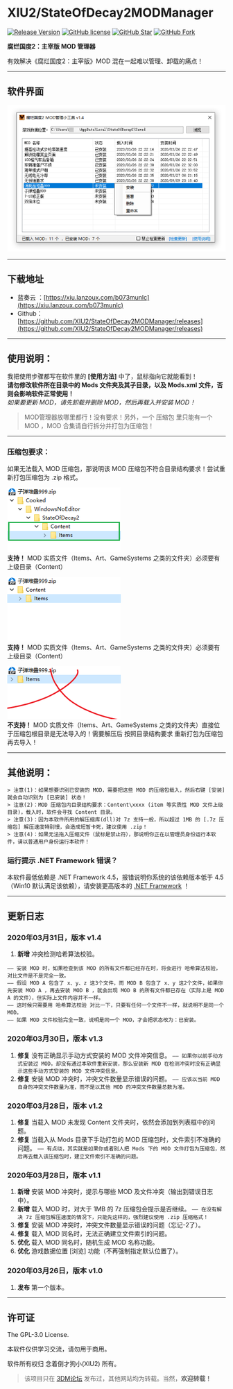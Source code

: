 # XIU2/StateOfDecay2MODManager

[![Release Version](https://img.shields.io/github/v/release/XIU2/StateOfDecay2MODManager.svg?style=flat-square&label=Release&color=1784ff)](https://github.com/XIU2/StateOfDecay2MODManager/releases/latest)
[![GitHub license](https://img.shields.io/github/license/XIU2/StateOfDecay2MODManager.svg?style=flat-square&label=License&color=ca6b2b)](https://github.com/XIU2/StateOfDecay2MODManager/blob/master/LICENSE)
[![GitHub Star](https://img.shields.io/github/stars/XIU2/StateOfDecay2MODManager.svg?style=flat-square&label=Star&color=ca6b2b)](https://github.com/XIU2/StateOfDecay2MODManager/stargazers)
[![GitHub Fork](https://img.shields.io/github/forks/XIU2/StateOfDecay2MODManager.svg?style=flat-square&label=Fork&color=ca6b2b)](https://github.com/XIU2/StateOfDecay2MODManager/network/members)

**腐烂国度2：主宰版 MOD 管理器**

有效解决《腐烂国度2：主宰版》MOD 混在一起难以管理、卸载的痛点！  

****

## 软件界面

![软件界面](https://raw.githubusercontent.com/XIU2/StateOfDecay2MODManager/master/img/04.png)  

****

## 下载地址

* 蓝奏云 ：[https://xiu.lanzoux.com/b073munlc](https://xiu.lanzoux.com/b073munlc)
* Github：[https://github.com/XIU2/StateOfDecay2MODManager/releases](https://github.com/XIU2/StateOfDecay2MODManager/releases)

****

## 使用说明：

我把使用步骤都写在软件里的 **[使用方法]** 中了，鼠标指向它就能看到！  
**请勿修改软件所在目录中的 Mods 文件夹及其子目录，以及 Mods.xml 文件，否则会影响软件正常使用！**  
*如果要更新 MOD，请先卸载并删除 MOD，然后再载入并安装 MOD！*  

> MOD管理器放哪里都行！没有要求！另外，一个 压缩包 里只能有一个 MOD ，MOD 合集请自行拆分并打包为压缩包！  

****

### 压缩包要求：

如果无法载入 MOD 压缩包，那说明该 MOD 压缩包不符合目录结构要求！尝试重新打包压缩包为 .zip 格式。  

![软件界面](https://raw.githubusercontent.com/XIU2/StateOfDecay2MODManager/master/img/01.png)  
**支持！** MOD 实质文件（Items、Art、GameSystems 之类的文件夹）必须要有上级目录（Content）  

![软件界面](https://raw.githubusercontent.com/XIU2/StateOfDecay2MODManager/master/img/02.png)  
**支持！** MOD 实质文件（Items、Art、GameSystems 之类的文件夹）必须要有上级目录（Content）  

![软件界面](https://raw.githubusercontent.com/XIU2/StateOfDecay2MODManager/master/img/03.png)  
**不支持！** MOD 实质文件（Items、Art、GameSystems 之类的文件夹）直接位于压缩包根目录是无法导入的！需要解压后 按照目录结构要求 重新打包为压缩包再去导入！  

****

## 其他说明：

```
> 注意(1)：如果想要识别已安装的 MOD，需要把这些 MOD 的压缩包载入，然后右键 [安装] 就会自动识别为 [已安装] 状态！  
> 注意(2)：MOD 压缩包内目录结构要求：Content\xxxx (item 等实质性 MOD 文件上级目录)，载入时，软件会寻找 Content 目录。  
> 注意(3)：因为本软件所用的解压缩库(dll)对 7z 支持一般，所以超过 1MB 的 [.7z 压缩包] 解压速度特别慢，会造成短暂卡死，建议使用 .zip！  
> 注意(4)：如果无法拖入压缩文件（鼠标是禁止符），那说明你正在以管理员身份运行本软件，请以普通用户身份运行本软件！  
```

### 运行提示 .NET Framework 错误？

本软件最低依赖是 .NET Framework 4.5，报错说明你系统的该依赖版本低于 4.5（Win10 默认满足该依赖），请安装更高版本的 [.NET Framework](https://dotnet.microsoft.com/download/dotnet-framework) ！

****

## 更新日志

### 2020年03月31日，版本 v1.4

1. **新增** 冲突检测哈希算法校验。
```
—— 安装 MOD 时，如果检查到该 MOD 的所有文件都已经存在时，将会进行 哈希算法校验，对比文件是不是完全一致。
—— 假设 MOD A 包含了 x、y、z 这3个文件，而 MOD B 包含了 x、y 这2个文件，如果你先安装 MOD A ，再去安装 MOD B ，就会出现 MOD B 的所有文件都已存在（实际上是 MOD A 的文件），但实际上文件内容并不一样。
—— 这时候只需要用 哈希算法校验 对比一下，只要有任何一个文件不一样，就说明不是同一个 MOD。
—— 如果 MOD 文件校验完全一致，说明是同一个 MOD，才会把状态改为：已安装。
```  

### 2020年03月30日，版本 v1.3

1. **修复** 没有正确显示手动方式安装的 MOD 文件冲突信息。
`—— 如果你以前手动方式安装过 MOD，却没有通过本软件重新安装，那么安装新 MOD 在检测冲突时没有正确显示这些手动方式安装的 MOD 文件冲突信息。`
2. **修复** 安装 MOD 冲突时，冲突文件数量显示错误的问题。
`—— 应该以当前 MOD 自身的冲突文件数量为准，而不是以其他 MOD 的冲突文件数量总数为准。`  

### 2020年03月28日，版本 v1.2

1. **修复** 当载入 MOD 未发现 Content 文件夹时，依然会添加到列表框中的问题。
2. **修复** 当载入从 Mods 目录下手动打包的 MOD 压缩包时，文件索引不准确的问题。
`—— 有点绕，其实就是如果你或者别人把 Mods 下的 MOD 文件打包为压缩包，然后再去载入该压缩包时，建立文件索引不准确的问题。`  

### 2020年03月28日，版本 v1.1

1. **新增** 安装 MOD 冲突时，提示与哪些 MOD 及文件冲突（输出到错误日志中）。
2. **新增** 载入 MOD 时，对大于 1MB 的 7z 压缩包会提示是否继续。
`—— 在没有解决 7z 压缩包解压速度的情况下，只能先这样的，强烈建议使用 .zip 压缩格式！`
3. **修复** 安装 MOD 冲突时，冲突文件数量显示错误的问题（忘记-2了）。
4. **修复** 载入 MOD 同名时，无法正确建立文件索引的问题。
5. **优化** 载入 MOD 同名时，随机生成 MOD 名称功能。
6. **优化** 游戏数据位置 [浏览] 功能（不再强制指定默认位置了）。  

### 2020年03月26日，版本 v1.0

1. **发布** 第一个版本。  

****

## 许可证

The GPL-3.0 License.

本软件仅供学习交流，请勿用于商用。  

软件所有权归 念着倒才狗小(XIU2) 所有。  

> 该项目只在 [3DM论坛](https://bbs.3dmgame.com/thread-6023553-1-1.html) 发布过，其他网站均为转载。当然，**欢迎转载！** 